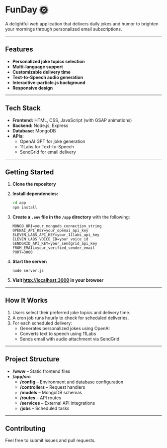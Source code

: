 # FunDay 🌞

A delightful web application that delivers daily jokes and humor to brighten your mornings through personalized email subscriptions.

---

## Features
- **Personalized joke topics selection**  
- **Multi-language support**  
- **Customizable delivery time**  
- **Text-to-Speech audio generation**  
- **Interactive-particle.js background**  
- **Responsive design**

---

## Tech Stack
- **Frontend:** HTML, CSS, JavaScript (with GSAP animations)  
- **Backend:** Node.js, Express  
- **Database:** MongoDB  
- **APIs:**  
  - OpenAI GPT for joke generation  
  - 11Labs for Text-to-Speech  
  - SendGrid for email delivery  

---

## Getting Started

1. **Clone the repository**

2. **Install dependencies:**
   ```bash
   cd app
   npm install
   ```

3. **Create a `.env` file in the `/app` directory** with the following:
   ```
   MONGO_URI=your_mongodb_connection_string
   OPENAI_API_KEY=your_openai_api_key
   ELEVEN_LABS_API_KEY=your_11labs_api_key
   ELEVEN_LABS_VOICE_ID=your_voice_id
   SENDGRID_API_KEY=your_sendgrid_api_key
   FROM_EMAIL=your_verified_sender_email
   PORT=3000
   ```

4. **Start the server:**
   ```bash
   node server.js
   ```

5. **Visit [http://localhost:3000](http://localhost:3000) in your browser**

---

## How It Works

1. Users select their preferred joke topics and delivery time.  
2. A cron job runs hourly to check for scheduled deliveries.  
3. For each scheduled delivery:
   - Generates personalized jokes using OpenAI  
   - Converts text to speech using 11Labs  
   - Sends email with audio attachment via SendGrid  

---

## Project Structure

- **/www** – Static frontend files  
- **/app/src**  
  - **/config** – Environment and database configuration  
  - **/controllers** – Request handlers  
  - **/models** – MongoDB schemas  
  - **/routes** – API routes  
  - **/services** – External API integrations  
  - **/jobs** – Scheduled tasks  

---

## Contributing

Feel free to submit issues and pull requests.
